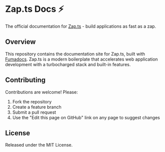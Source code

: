 # Zap.ts Docs ⚡️

The official documentation for [Zap.ts](https://github.com/alexandretrotel/zap.ts) - build applications as fast as a zap.

## Overview

This repository contains the documentation site for Zap.ts, built with [Fumadocs](https://fumadocs.dev/). Zap.ts is a modern boilerplate that accelerates web application development with a turbocharged stack and built-in features.

## Contributing

Contributions are welcome! Please:

1. Fork the repository
2. Create a feature branch
3. Submit a pull request
4. Use the "Edit this page on GitHub" link on any page to suggest changes

## License

Released under the MIT License.
